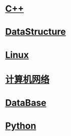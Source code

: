 # [C++](https://github.com/Mmmmmmi/MyNote/blob/master/C%2B%2B.md)

# [DataStructure](https://github.com/Mmmmmmi/MyNote/blob/master/DataStructure.md)

# [Linux](https://github.com/Mmmmmmi/MyNote/blob/master/Linux.md)

# [计算机网络](https://github.com/Mmmmmmi/MyNote/blob/master/Net.md)

# [DataBase](https://github.com/Mmmmmmi/MyNote/blob/master/DataBase.md)

# [Python](https://github.com/Mmmmmmi/MyNote/blob/master/Python3.md)
